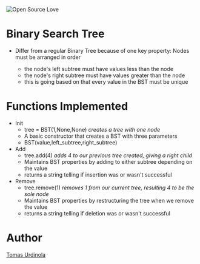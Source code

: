 ![Open Source Love](https://badges.frapsoft.com/os/v1/open-source.svg?v=103)

# Binary Search Tree
- Differ from a regular Binary Tree because of one key property: Nodes must be arranged in order
  
  - the node's left subtree must have values less than the node
  - the node's right subtree must have values greater than the node
  - this is going based on that every value in the BST must be unique

# Functions Implemented
- Init
  - tree = BST(1,None,None) _creates a tree with one node_
  - A basic constructor that creates a BST with three parameters
  - BST(value,left_subtree,right_subtree)
- Add
  - tree.add(4) _adds 4 to our previous tree created, giving a right child_
  - Maintains BST properties by adding to either subtree depending on the value
  - returns a string telling if insertion was or wasn't successful
- Remove
  - tree.remove(1) _removes 1 from our current tree, resulting 4 to be the sole node_
  - Maintains BST properties by restructuring the tree when we remove the value
  - returns a string telling if deletion was or wasn't successful
# Author
[Tomas Urdinola](https://github.com/tomurdi)
